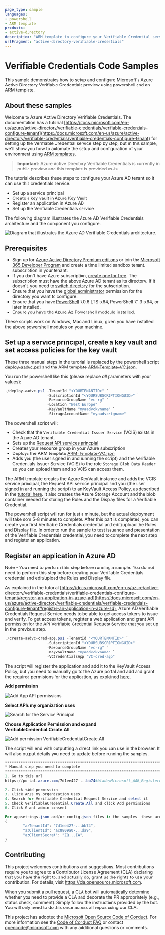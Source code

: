 ```yaml
---
page_type: sample
languages:
- powershell
- ARM template
products:
- active-directory
description: "ARM template to configure your Verifiable Credential service"
urlFragment: "active-directory-verifiable-credentials"
---
```


# Verifiable Credentials Code Samples

This sample demonstrates how to setup and configure Microsoft's Azure Active Directory Verifiable Credentials preview using powershell and an ARM template. 

## About these samples

Welcome to Azure Active Directory Verifiable Credentials. The documentation has a tutorial [https://docs.microsoft.com/en-us/azure/active-directory/verifiable-credentials/verifiable-credentials-configure-tenant](https://docs.microsoft.com/en-us/azure/active-directory/verifiable-credentials/verifiable-credentials-configure-tenant) for setting up the Verifiable Credential service step by step, but in this sample, we'll show you how to automate the setup and configuration of your environment using [ARM templates](https://docs.microsoft.com/en-us/azure/azure-resource-manager/templates/overview).

> **Important**: Azure Active Directory Verifiable Credentials is currently in public preview and this template is provided as-is.

The tutorial describes these steps to configure your Azure AD tenant so it can use this credentials service.

- Set up a service principal
- Create a key vault in Azure Key Vault
- Register an application in Azure AD
- Set up the Verifiable Credentials service

The following diagram illustrates the Azure AD Verifiable Credentials architecture and the component you configure.

![Diagram that illustrates the Azure AD Verifiable Credentials architecture.](https://docs.microsoft.com/en-us/azure/active-directory/verifiable-credentials/media/verifiable-credentials-configure-tenant/verifiable-credentials-architecture.png)

## Prerequisites

- Sign up for [Azure Active Directory Premium editions](https://docs.microsoft.com/en-us/azure/active-directory/fundamentals/active-directory-get-started-premium) or join the [Microsoft 365 Developer Program](https://aka.ms/o365devprogram) and create a time limited sandbox tenant.
subscription in your tenant.
- If you don't have Azure subscription, [create one for free](https://azure.microsoft.com/free/?WT.mc_id=A261C142F). The subscription must have the above Azure AD tenant as its directory. If it doesn't, you need to [switch directory](https://docs.microsoft.com/en-us/azure/role-based-access-control/transfer-subscription) for the subscription. 
- Ensure that you have the [global administrator](https://docs.microsoft.com/en-us/azure/active-directory/roles/permissions-reference#global-administrator) permission for the directory you want to configure.
- Ensure that you have [PowerShell](https://docs.microsoft.com/en-us/powershell/scripting/install/installing-powershell) 7.0.6 LTS-x64, PowerShell 7.1.3-x64, or later installed. 
- Ensure you have the [Azure Az](https://docs.microsoft.com/en-us/powershell/azure/install-az-ps?view=azps-6.6.0) Powershell modeule installed.

These scripts work on Windows, Mac and Linux, given you have installed the above powershell modules on your machine.

## Set up a service principal, create a key vault and set access policies for the key vault

These three manual steps in the turorial is replaced by the powershell script [deploy-aadvc.ps1](deploy-aadvc.ps1) and the ARM template [ARM-Template-VC.json](ARM-Template-VC.json).

You run the powershell like this (please replace _all_ parameters with your values):

```powershell
./deploy-aadvc.ps1 -TenantId "<YOURTENANTID>" `
                   -SubscriptionId "<YOURSUBSCRIPTIONGUID>" `
                   -ResourceGroupName "vc-rg" `
                   -Location "West Europe" `
                   -KeyVaultName "myaadvckvname" `
                   -StorageAccountName "myaadvcstgname"
``` 

The powershell script will:
- Check that the `Verifiable Credential Issuer Service` (VCIS) exists in the Azure AD tenant. 
- Sets up the [Request API services princpial](https://docs.microsoft.com/en-us/azure/active-directory/verifiable-credentials/verifiable-credentials-configure-tenant#set-up-a-service-principal)
- Creates your resource group in your Azure subscription
- Deploys the ARM template [ARM-Template-VC.json](ARM-Template-VC.json)
- Adds you (the user signed in and running the script) and the Verifiable Credentials Issuer Service (VCIS) to the role `Storage Blob Data Reader` so you can upload them and so VCIS can access them.

The ARM template creates the Azure KeyVault instance and adds the VCIS service principal, the Request API service principal and you (the user signed in and running the script) to an KeyVault Access Policy, as described in the [tutorial here](https://docs.microsoft.com/en-us/azure/active-directory/verifiable-credentials/verifiable-credentials-configure-tenant#create-a-key-vault). It also creates the Azure Storage Account and the blob container needed for storing the Rules and the Display files for a Verifiable Credential.

The powershell script will run for just a minute, but the actual deployment will take som 5-8 minutes to complete. 
After this part is completed, you can create your first Verifiable Credentials credential and edit/upload the Rules and Display file. In order to run the sample to test issuance and presentation of the Verifiable Credentials credential, you need to complete the next step and register an application.
 
## Register an application in Azure AD

Note - You need to perform this step before running a sample. You do not need to perform this step before creating your Verifiable Credentials credential and edit/upload the Rules and Display file.

As explained in the tutorial [https://docs.microsoft.com/en-us/azure/active-directory/verifiable-credentials/verifiable-credentials-configure-tenant#register-an-application-in-azure-ad](https://docs.microsoft.com/en-us/azure/active-directory/verifiable-credentials/verifiable-credentials-configure-tenant#register-an-application-in-azure-ad), Azure AD Verifiable Credentials Request Service needs to be able to get access tokens to issue and verify. To get access tokens, register a web application and grant API permission for the API Verifiable Credential Request Service that you set up in the previous step.

```powershell
./create-aadvc-cred-app.ps1 -TenantId "<YOURTENANTID>" `
                   -SubscriptionId "<YOURSUBSCRIPTIONGUID>" `
                   -ResourceGroupName "vc-rg" `
                   -KeyVaultName "myaadvckvname" `
                   -VCCredentialsApp "VC-cred-app"
```
The script will register the application and add it to the KeyVault Access Policy, but you need to manually go to the Azure portal and add and grant the required permisions for the application, as explained [here](https://docs.microsoft.com/en-us/azure/active-directory/verifiable-credentials/verifiable-credentials-configure-tenant#grant-permissions-to-get-access-tokens).

**Add permission**

![Add App API permissions](https://docs.microsoft.com/en-us/azure/active-directory/verifiable-credentials/media/verifiable-credentials-configure-tenant/add-app-api-permissions.png)

**Select APIs my organization uses**

![Search for the Service Principal](https://docs.microsoft.com/en-us/azure/active-directory/verifiable-credentials/media/verifiable-credentials-configure-tenant/add-app-api-permissions-select-service-principal.png)

**Choose Application Permission and expand VerifiableCredential.Create.All**

![Add permission VerifiableCredential.Create.All](https://docs.microsoft.com/en-us/azure/active-directory/verifiable-credentials/media/verifiable-credentials-configure-tenant/add-app-api-permissions-verifiable-credentials.png)

The script will end with outputting a direct link you can use in the browser. It will also output details you need to update before running the samples.

```powershell
******************************************************************************
* Manual step you need to complete
******************************************************************************
1. Go to this url
https://portal.azure.com/7d1ee427-...bb74#blade/Microsoft_AAD_RegisteredApps/ApplicationMenuBlade/CallAnAPI/appId/ac8809a0-...da9/objectId/1d70629e-...d710/isMSAApp/

2. Click +Add permission
3. Click APIs my organization uses
4. Search for Verifiable Credential Request Service and select it
5. Check VerifiableCredential.Create.All and click Add permissions
6. Click Grant admin consent

For appsettings.json and/or config.json files in the samples, these are values you need - Save them!
{
        "azTenantId": "7d1ee427-...bb74",
        "azClientId": "ac8809a0-...da9",
        "azClientSecret": "ZQ...IA",
}
``` 
## Contributing

This project welcomes contributions and suggestions.  Most contributions require you to agree to a
Contributor License Agreement (CLA) declaring that you have the right to, and actually do, grant us
the rights to use your contribution. For details, visit https://cla.opensource.microsoft.com.

When you submit a pull request, a CLA bot will automatically determine whether you need to provide
a CLA and decorate the PR appropriately (e.g., status check, comment). Simply follow the instructions
provided by the bot. You will only need to do this once across all repos using our CLA.

This project has adopted the [Microsoft Open Source Code of Conduct](https://opensource.microsoft.com/codeofconduct/).
For more information see the [Code of Conduct FAQ](https://opensource.microsoft.com/codeofconduct/faq/) or
contact [opencode@microsoft.com](mailto:opencode@microsoft.com) with any additional questions or comments.
